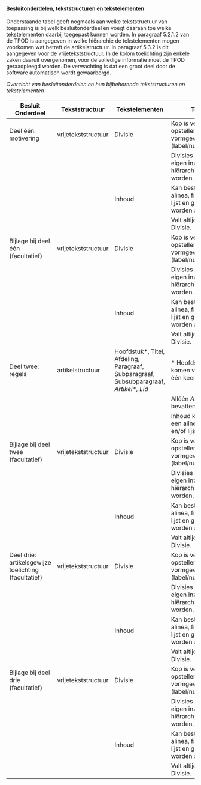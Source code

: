 #### Besluitonderdelen, tekststructuren en tekstelementen

Onderstaande tabel geeft nogmaals aan welke tekststructuur van toepassing is bij
welk besluitonderdeel en voegt daaraan toe welke tekstelementen daarbij
toegepast kunnen worden. In paragraaf 5.2.1.2 van de TPOD is aangegeven in welke
hiërarchie de tekstelementen mogen voorkomen wat betreft de artikelstructuur. In
paragraaf 5.3.2 is dit aangegeven voor de vrijetekststructuur. In de kolom
toelichting zijn enkele zaken daaruit overgenomen, voor de volledige informatie
moet de TPOD geraadpleegd worden. De verwachting is dat een groot deel door de
software automatisch wordt gewaarborgd.

*Overzicht van besluitonderdelen en hun bijbehorende tekststructuren en
tekstelementen*

| Besluit Onderdeel                                    | Tekststructuur      | Tekstelementen                                                                           | Toelichting                                                                              |
|------------------------------------------------------|---------------------|------------------------------------------------------------------------------------------|------------------------------------------------------------------------------------------|
| Deel één: motivering                                 | vrijetekststructuur | Divisie                                                                                  | Kop is verplicht, maar opsteller is vrij in vormgeving daarvan (label/nummer/opschrift); |
|                                                      |                     |                                                                                          | Divisies mogen naar eigen inzicht hiërarchisch ingedeeld worden.                         |
|                                                      |                     | Inhoud                                                                                   | Kan bestaan uit een alinea, figuur, tabel en/of lijst en gemarkeerd worden als citaat;   |
|                                                      |                     |                                                                                          | Valt altijd onder een Divisie.                                                           |
| Bijlage bij deel één (facultatief)                   | vrijetekststructuur | Divisie                                                                                  | Kop is verplicht, maar opsteller is vrij in vormgeving daarvan (label/nummer/opschrift); |
|                                                      |                     |                                                                                          | Divisies mogen naar eigen inzicht hiërarchisch ingedeeld worden.                         |
|                                                      |                     | Inhoud                                                                                   | Kan bestaan uit een alinea, figuur, tabel en/of lijst en gemarkeerd worden als citaat;   |
|                                                      |                     |                                                                                          | Valt altijd onder een Divisie.                                                           |
| Deel twee: regels                                    | artikelstructuur    | Hoofdstuk\*, Titel, Afdeling, Paragraaf, Subparagraaf, Subsubparagraaf, *Artikel\*, Lid* | \* Hoofdstuk en Artikel komen verplicht minimaal één keer voor;                          |
|                                                      |                     |                                                                                          | Alléén *Artikel en Lid* bevatten Inhoud;                                                 |
|                                                      |                     |                                                                                          | Inhoud kan bestaan uit een alinea, figuur, tabel en/of lijst.                            |
| Bijlage bij deel twee (facultatief)                  | vrijetekststructuur | Divisie                                                                                  | Kop is verplicht, maar opsteller is vrij in vormgeving daarvan (label/nummer/opschrift); |
|                                                      |                     |                                                                                          | Divisies mogen naar eigen inzicht hiërarchisch ingedeeld worden.                         |
|                                                      |                     | Inhoud                                                                                   | Kan bestaan uit een alinea, figuur, tabel en/of lijst en gemarkeerd worden als citaat;   |
|                                                      |                     |                                                                                          | Valt altijd onder een Divisie.                                                           |
| Deel drie: artikelsgewijze toelichting (facultatief) | vrijetekststructuur | Divisie                                                                                  | Kop is verplicht, maar opsteller is vrij in vormgeving daarvan (label/nummer/opschrift); |
|                                                      |                     |                                                                                          | Divisies mogen naar eigen inzicht hiërarchisch ingedeeld worden.                         |
|                                                      |                     | Inhoud                                                                                   | Kan bestaan uit een alinea, figuur, tabel en/of lijst en gemarkeerd worden als citaat;   |
|                                                      |                     |                                                                                          | Valt altijd onder een Divisie.                                                           |
| Bijlage bij deel drie (facultatief)                  | vrijetekststructuur | Divisie                                                                                  | Kop is verplicht, maar opsteller is vrij in vormgeving daarvan (label/nummer/opschrift); |
|                                                      |                     |                                                                                          | Divisies mogen naar eigen inzicht hiërarchisch ingedeeld worden.                         |
|                                                      |                     | Inhoud                                                                                   | Kan bestaan uit een alinea, figuur, tabel en/of lijst en gemarkeerd worden als citaat;   |
|                                                      |                     |                                                                                          | Valt altijd onder een Divisie.                                                           |
